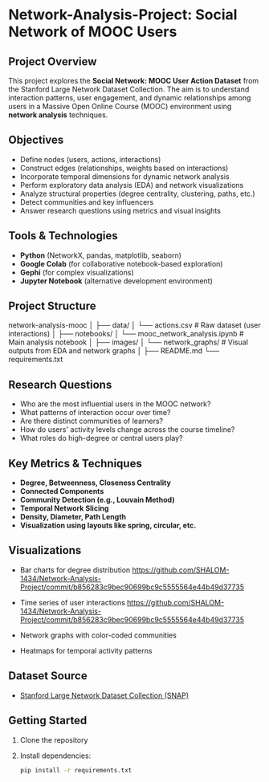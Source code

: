 # Network-Analysis-Project: Social Network of MOOC Users

## Project Overview

This project explores the **Social Network: MOOC User Action Dataset** from the Stanford Large Network Dataset Collection. The aim is to understand interaction patterns, user engagement, and dynamic relationships among users in a Massive Open Online Course (MOOC) environment using **network analysis** techniques.

## Objectives

- Define nodes (users, actions, interactions)
- Construct edges (relationships, weights based on interactions)
- Incorporate temporal dimensions for dynamic network analysis
- Perform exploratory data analysis (EDA) and network visualizations
- Analyze structural properties (degree centrality, clustering, paths, etc.)
- Detect communities and key influencers
- Answer research questions using metrics and visual insights

## Tools & Technologies

- **Python** (NetworkX, pandas, matplotlib, seaborn)
- **Google Colab** (for collaborative notebook-based exploration)
- **Gephi** (for complex visualizations)
- **Jupyter Notebook** (alternative development environment)

## Project Structure
network-analysis-mooc │ ├── data/ │ └── actions.csv # Raw dataset (user interactions) │ ├── notebooks/ │ └── mooc_network_analysis.ipynb # Main analysis notebook │ ├── images/ │ └── network_graphs/ # Visual outputs from EDA and network graphs │ ├── README.md └── requirements.txt

## Research Questions

- Who are the most influential users in the MOOC network?
- What patterns of interaction occur over time?
- Are there distinct communities of learners?
- How do users' activity levels change across the course timeline?
- What roles do high-degree or central users play?

## Key Metrics & Techniques

- **Degree, Betweenness, Closeness Centrality**
- **Connected Components**
- **Community Detection (e.g., Louvain Method)**
- **Temporal Network Slicing**
- **Density, Diameter, Path Length**
- **Visualization using layouts like spring, circular, etc.**

## Visualizations

- Bar charts for degree distribution
  https://github.com/SHALOM-1434/Network-Analysis-Project/commit/b856283c9bec90699bc9c5555564e44b49d37735
  
- Time series of user interactions
  https://github.com/SHALOM-1434/Network-Analysis-Project/commit/b856283c9bec90699bc9c5555564e44b49d37735
  
- Network graphs with color-coded communities
- Heatmaps for temporal activity patterns

## Dataset Source

- [Stanford Large Network Dataset Collection (SNAP)](https://snap.stanford.edu/data/)

## Getting Started

1. Clone the repository
2. Install dependencies:

   ```bash
   pip install -r requirements.txt
